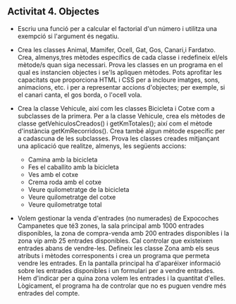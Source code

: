 ## Activitat 4. Objectes

* Escriu una funció per a calcular el factorial d'un número i utilitza una exempció si l'argument és negatiu.

* Crea les classes Animal, Mamifer, Ocell, Gat, Gos, Canari,i Fardatxo. Crea, almenys,tres mètodes específics de cada classe i redefineix el/els mètode/s quan siga necessari. Prova les classes en un programa en el qual es instancien objectes i se'ls apliquen mètodes. Pots aprofitar les capacitats que proporciona HTML i CSS per a incloure imatges, sons, animacions, etc. i per a representar accions d'objectes; per exemple, si el canari canta, el gos borda, o l'ocell vola.

* Crea la classe Vehicule, així com les classes
Bicicleta i Cotxe com a subclasses de la primera. Per a la classe Vehicule, crea els mètodes de classe getVehiculosCreados() i getKmTotales(); així com el
mètode d'instància getKmRecorridos(). Crea també algun mètode específic per a cadascuna de les
subclasses. Prova les classes creades mitjançant una aplicació que realitze, almenys, les següents
accions:

	* Camina amb la bicicleta
	* Fes el caballito amb la bicicleta
	* Ves amb el cotxe
	* Crema roda amb el cotxe
	* Veure quilometratge de la bicicleta
	* Veure quilometratge del cotxe
	* Veure quilometratge total

* Volem gestionar la venda d'entrades (no numerades) de
Expocoches Campanetes que té3 zones, la sala principal amb 1000 entrades disponibles, la zona de compra-venda amb 200 entrades disponibles i la zona vip amb 25 entrades disponibles. Cal controlar que existeixen entrades abans de vendre-les. Defineix les classe Zona amb els seus atributs i mètodes corresponents i crea
un programa que permeta vendre les entrades. En la pantalla principal ha d'aparéixer informació
sobre les entrades disponibles i un formulari per a vendre entrades. Hem d'indicar per a quina
zona volem les entrades i la quantitat d'elles. Lògicament, el programa ha de controlar que no
es puguen vendre més entrades del compte.